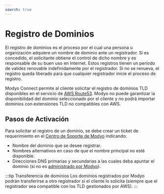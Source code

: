 ```yaml
---
search: true
---
```


# Registro de Dominios

El registro de dominios es el proceso por el cual una persona u organización adquiere un nombre de dominio ante un registrador. Si es concedido, el solicitante obtiene el control de dicho nombre y es responsable de su buen uso en Internet. Estos registros tienen un período de validez renovable indefinidamente por el registrador. Si no se renueva, el registro queda liberado para que cualquier registrador inicie el proceso de registro.

Modyo Connect permite al cliente solicitar el registro de dominios TLD disponibles en el servicio de [AWS Route53](https://aws.amazon.com/route53). Modyo no puede garantizar la disponibilidad del dominio seleccionado por el cliente y no podrá importar dominios con extensiones TLD no compatibles con AWS.

## Pasos de Activación
Para solicitar el registro de un dominio, se debe crear un ticket de requerimiento en el [Centro de Soporte de Modyo](https://support.modyo.com) indicando:
- Nombre del dominio que se desee registrar.
- Nombres alternativos en caso de que el nombre principal no esté disponible.
- Direcciones DNS primarias y secundarias a las cuales deba apuntar el dominio (si no es [administrado por Modyo](domain-name-service.html)).

:::tip Transferencia de dominios
Los dominios registrados por Modyo podrán transferirse a otro registrador si el cliente lo solicita (siempre que el registrador sea compatible con los TLD gestionados por AWS).
:::